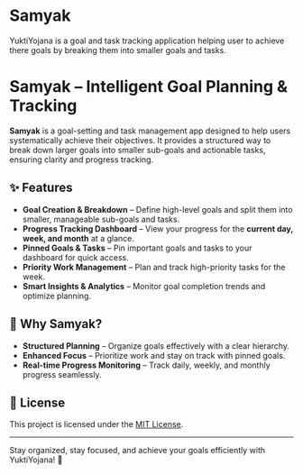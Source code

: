 # Samyak
YuktiYojana is a goal and task tracking application helping user to achieve there goals by breaking them into smaller goals and tasks. 
# Samyak – Intelligent Goal Planning & Tracking

**Samyak** is a goal-setting and task management app designed to help users systematically achieve their objectives. It provides a structured way to break down larger goals into smaller sub-goals and actionable tasks, ensuring clarity and progress tracking.

## ✨ Features

- **Goal Creation & Breakdown** – Define high-level goals and split them into smaller, manageable sub-goals and tasks.
- **Progress Tracking Dashboard** – View your progress for the **current day, week, and month** at a glance.
- **Pinned Goals & Tasks** – Pin important goals and tasks to your dashboard for quick access.
- **Priority Work Management** – Plan and track high-priority tasks for the week.
- **Smart Insights & Analytics** – Monitor goal completion trends and optimize planning.

## 🚀 Why Samyak?
- **Structured Planning** – Organize goals effectively with a clear hierarchy.
- **Enhanced Focus** – Prioritize work and stay on track with pinned goals.
- **Real-time Progress Monitoring** – Track daily, weekly, and monthly progress seamlessly.


## 📜 License
This project is licensed under the [MIT License](LICENSE).

---
Stay organized, stay focused, and achieve your goals efficiently with YuktiYojana! 🚀
